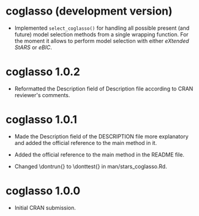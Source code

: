 # coglasso (development version)

* Implemented `select_coglasso()` for handling all possible present (and future)
  model selection methods from a single wrapping function. For the moment it 
  allows to perform model selection with either *eXtended StARS* or *eBIC*.

# coglasso 1.0.2

* Reformatted the Description field of Description file according to CRAN
  reviewer's comments.

# coglasso 1.0.1

* Made the Description field of the DESCRIPTION file more explanatory and added 
  the official reference to the main method in it.

* Added the official reference to the main method in the README file.

* Changed \dontrun{} to \donttest{} in man/stars_coglasso.Rd.

# coglasso 1.0.0

* Initial CRAN submission.
